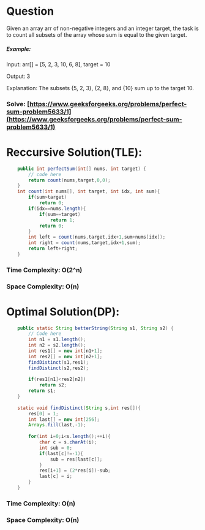 # Question

Given an array arr of non-negative integers and an integer target, the task is to count all subsets of the array whose sum is equal to the given target.

##### Example:

Input: arr[] = [5, 2, 3, 10, 6, 8], target = 10

Output: 3

Explanation: The subsets {5, 2, 3}, {2, 8}, and {10} sum up to the target 10.


### Solve: [https://www.geeksforgeeks.org/problems/perfect-sum-problem5633/1](https://www.geeksforgeeks.org/problems/perfect-sum-problem5633/1)
   


# Reccursive Solution(TLE):  
``` java
    public int perfectSum(int[] nums, int target) {
        // code here
        return count(nums,target,0,0);
    }
    int count(int nums[], int target, int idx, int sum){
        if(sum>target)
            return 0;
        if(idx==nums.length){
            if(sum==target)
                return 1;
            return 0;
        }
        int left = count(nums,target,idx+1,sum+nums[idx]);
        int right = count(nums,target,idx+1,sum);
        return left+right;
    }
```
### Time Complexity: O(2^n)  
### Space Complexity: O(n) 


# Optimal Solution(DP):  
``` java
    public static String betterString(String s1, String s2) {
        // Code here
        int n1 = s1.length();
        int n2 = s2.length();
        int res1[] = new int[n1+1];
        int res2[] = new int[n2+1];
        findDistinct(s1,res1);
        findDistinct(s2,res2);
        
        if(res1[n1]<res2[n2])
            return s2;
        return s1;
    }
    
    static void findDistinct(String s,int res[]){
        res[0] = 1;
        int last[] = new int[256];
        Arrays.fill(last,-1);
        
        for(int i=0;i<s.length();++i){
            char c = s.charAt(i);
            int sub = 0;
            if(last[c]!=-1){
                sub = res[last[c]];
            }
            res[i+1] = (2*res[i])-sub;
            last[c] = i;
        }
    }
```
### Time Complexity: O(n)  
### Space Complexity: O(n) 